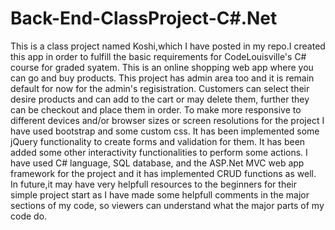 # Back-End-ClassProject-C#.Net

 This is a class project named Koshi,which I have posted in my repo.I created this app in order to fulfill the basic requirements for CodeLouisville's C# course for graded syatem. 
 This is an online shopping web app where you can go and buy products. This project has admin area too and it is remain default for now for the admin's regisistration.
 Customers can select their desire products and can add to the cart or may delete them, further they can be checkout and place them in order. 
 To make more responsive to different devices and/or browser sizes or screen resolutions for the project I have used bootstrap and some custom css. It has been implemented some jQuery functionality to create forms and validation for them. It has been added some other interactivity functionalities to perform some actions. I have used C# language, SQL database, and the ASP.Net MVC web app framework for the project and it has implemented CRUD functions as well. In future,it may have very helpfull resources to the beginners for their simple project
 start as I have made some helpfull comments in the major sections of my code, so viewers can understand what the major parts of my code do.

 
 